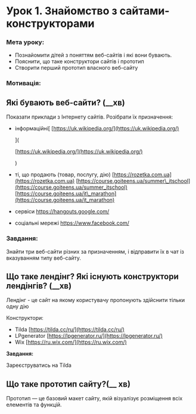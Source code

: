# Урок 1. Знайомство з сайтами-конструкторами

### Мета уроку:

* Познайомити дітей з поняттям веб-сайтів і які вони бувають.  
* Пояснити, що таке конструктори сайтів і прототип
* Створити перший прототип власного веб-сайту

### Мотивація:

## Які бувають веб-сайти? \(\_\_хв\)

Показати приклади з Інтернету сайтів. Розібрати їх призначення:

* інформаційні\[ [https://uk.wikipedia.org/](https://uk.wikipedia.org/)

  \]\(

  [https://uk.wikipedia.org/](https://uk.wikipedia.org/)

  \)

* ті, що продають \(товар, послугу, дію\) [https://rozetka.com.ua](https://rozetka.com.ua) [https://course.goiteens.ua/summer\_itschool](https://course.goiteens.ua/summer_itschool) [https://course.goiteens.ua/it\_marathon](https://course.goiteens.ua/it_marathon)
* сервіси [https://hangouts.google.com/ ](https://hangouts.google.com/%20) 
* соціальні мережі [https://www.facebook.com/ ](https://www.facebook.com/%20)

### Завдання:

Знайти три веб-сайти різних за призначенням, і відправити їх в чат із вказуванням типу веб-сайту.

## Що таке лендінг? Які існують конструктори лендінгів? \(\_\_хв\)

Лендінг - це сайт на якому користувачу пропонують здійснити тільки одну дію

Конструктори:

* Tilda [https://tilda.cc/ru/](https://tilda.cc/ru/) 
* LPgenerator [https://lpgenerator.ru/](https://lpgenerator.ru/) 
* Wix [https://ru.wix.com/](https://ru.wix.com/) 

**Завдання:**

Зареєструватись на Tilda

## **Що таке прототип сайту?\(\_\_ хв\)**

Прототип — це базовий макет сайту, якій візуалізує розміщення всіх елементів та функцій.

